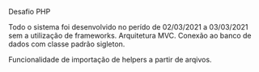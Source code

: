 Desafio PHP

Todo o sistema foi desenvolvido no perído de 02/03/2021 a 03/03/2021 sem a utilização de frameworks. Arquitetura MVC. Conexão ao banco de dados com classe padrão sigleton.

Funcionalidade de importação de helpers a partir de arqivos.
